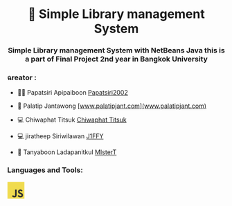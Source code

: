 <h1 align="center">👋 Simple Library management System</h1>
<h3 align="center">Simple Library management System with NetBeans Java this is a part of Final Project 2nd year in Bangkok University</h3>


<h3 align="left">ฉreator :</h3>

- 👩‍💻 Papatsiri Apipaiboon [Papatsiri2002](https://github.com/Papatsiri2002)

- 💬 Palatip Jantawong [www.palatipjant.com](www.palatipjant.com)

- 💻 Chiwaphat Titsuk [Chiwaphat Titsuk](https://github.com/cchewpt)

- 💻 jiratheep Siriwilawan [J1FFY](https://github.com/J1FFY)

- 📃 Tanyaboon Ladapanitkul [MIsterT](https://github.com/MistaDotT)



<h3 align="left">Languages and Tools:</h3>
<a href="https://developer.mozilla.org/en-US/docs/Web/JavaScript" target="_blank" rel="noreferrer"> <img src="https://raw.githubusercontent.com/devicons/devicon/master/icons/javascript/javascript-original.svg" alt="javascript" width="40" height="40"/> </a>
